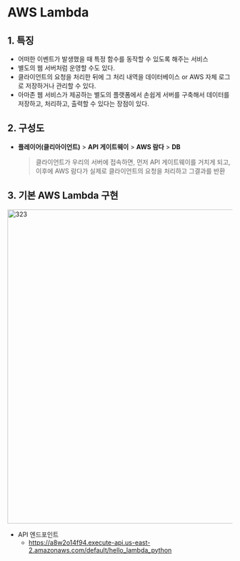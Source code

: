 # **AWS Lambda**

## **1. 특징**
* 어떠한 이벤트가 발생했을 때 특정 함수를 동작할 수 있도록 해주는 서비스 
* 별도의 웹 서버처럼 운영할 수도 있다.
* 클라이언트의 요청을 처리한 뒤에 그 처리 내역을 데이터베이스 or AWS 자체 로그로 저장하거나 관리할 수 있다.
* 아마존 웹 서비스가 제공하는 별도의 플랫폼에서 손쉽게 서버를 구축해서 데이터를 저장하고, 처리하고, 출력할 수 있다는 장점이 있다.

## **2. 구성도**
* **플레이어(클리아이언트)** > **API 게이트웨이** > **AWS 람다** > **DB**
    > 클라이언트가 우리의 서버에 접속하면, 먼저 API 게이트웨이를 거치게 되고, 이후에 AWS 람다가 실제로 클라이언트의 요청을 처리하고 그결과를 반환

## **3. 기본 AWS Lambda 구현**
<img width="704" alt="323" src="https://user-images.githubusercontent.com/80312713/149885730-ff30387c-ec88-454b-a470-50599e1deedc.png"><br>
* API 엔드포인트 <br>
  * https://a8w2o14f94.execute-api.us-east-2.amazonaws.com/default/hello_lambda_python
